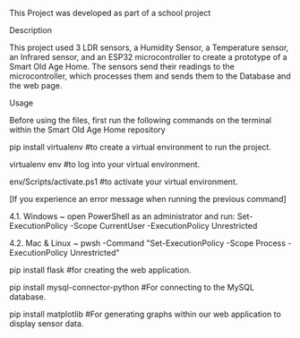This Project was developed as part of a school project

Description

This project used 3 LDR sensors, a Humidity Sensor, a Temperature sensor, an Infrared sensor, and an ESP32 microcontroller to create a prototype of a Smart Old Age Home. The sensors send their readings to the microcontroller, which processes them and sends them to the Database and the web page.

Usage

Before using the files, first run the following commands on the terminal within the Smart Old Age Home repository

pip install virtualenv #to create a virtual environment to run the project.

virtualenv env #to log into your virtual environment.

env/Scripts/activate.ps1 #to activate your virtual environment.

[If you experience an error message when running the previous command]

4.1. Windows ~ open PowerShell as an administrator and run: Set-ExecutionPolicy -Scope CurrentUser -ExecutionPolicy Unrestricted

4.2. Mac & Linux ~ pwsh -Command "Set-ExecutionPolicy -Scope Process -ExecutionPolicy Unrestricted"

pip install flask #for creating the web application.

pip install mysql-connector-python #For connecting to the MySQL database.

pip install matplotlib #For generating graphs within our web application to display sensor data.
